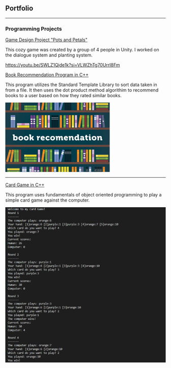 ## Portfolio

---

### Programming Projects

[Game Design Project "Pots and Petals"](https://github.com/stslaug/CozyManagement_C5)

This cozy game was created by a group of 4 people in Unity. I worked on the dialogue system and planting system. 

https://youtu.be/SWLZ1Qjde1k?si=VLWZhTg70UrrI8Fm


[Book Recommendation Program in C++](https://github.com/Devinevangelista/BookReccommender)

This program utilizes the Standard Template Library to sort data taken in from a file. It then uses the dot product method algorithim to recommend books to a user based on how they rated similar books. 


<img src="images/BooksRecPic.jpg?raw=true" width="65%" height="65%"/>


---

[Card Game in C++](https://github.com/Devinevangelista/TigerCardGame)

This program uses fundamentals of object oriented programming to play a simple card game against the computer.

<img src="images/CardgameDemo.jpg?raw=true"/>

<!---
[Project 3 Title](http://example.com/)
<img src="images/dummy_thumbnail.jpg?raw=true"/>

---

### Category Name 2

- [Project 1 Title](http://example.com/)
- [Project 2 Title](http://example.com/)
- [Project 3 Title](http://example.com/) 
- [Project 4 Title](http://example.com/)
- [Project 5 Title](http://example.com/)

---




---
<p style="font-size:11px">Page template forked from <a href="https://github.com/evanca/quick-portfolio">evanca</a></p> -->
<!-- Remove above link if you don't want to attibute -->
